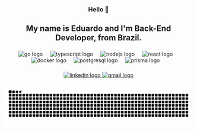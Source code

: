 <h3 align="center">Hello 👋</h3>
<h2 align="center">My name is Eduardo and I'm Back-End Developer, from Brazil.</h2>


###
  
<div align="center">
  <img src="https://cdn.simpleicons.org/go/00ADD8" height="30" alt="go logo"  />
  <img width="12" />
  <img src="https://cdn.jsdelivr.net/gh/devicons/devicon/icons/typescript/typescript-original.svg" height="30" alt="typescript logo"  />
  <img width="12" />
  <img src="https://cdn.simpleicons.org/nodedjs/339933" height="30" alt="nodejs logo"  />
  <img width="12" />
  <img src="https://cdn.simpleicons.org/react" height="30" alt="react logo"  />
  <img width="12" />
  <img src="https://cdn.simpleicons.org/docker/2496ED" height="30" alt="docker logo"  />
  <img width="12" />
  <img src="https://cdn.jsdelivr.net/gh/devicons/devicon/icons/postgresql/postgresql-original.svg" height="30" alt="postgresql logo"  />
  <img width="12" />
  <img src="https://cdn.simpleicons.org/prisma" height="30" alt="prisma logo"  />
  <img width="12" />
</div>

###

<div align="center">
  <a href="https://www.linkedin.com/in/castilhoeduardo/" target="_blank">
    <img src="https://img.shields.io/static/v1?message=LinkedIn&logo=linkedin&label=&color=0077B5&logoColor=white&labelColor=&style=for-the-badge" height="35" alt="linkedin logo"  />
  </a>
  <a href="mailto:developer.ecb@gmail.com" target="_blank">
    <img src="https://img.shields.io/static/v1?message=Gmail&logo=gmail&label=&color=D14836&logoColor=white&labelColor=&style=for-the-badge" height="35" alt="gmail logo"  />
  </a>
</div>

###

<div align="center">
  <img src="https://raw.githubusercontent.com/ecb-developer/ecb-developer/output/snake.svg" alt="Snake animation" />
</div>
